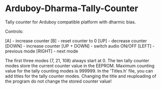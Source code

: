 # Arduboy-Dharma-Tally-Counter
Tally counter for Arduboy compatible platform with dharmic bias.


Controls:

[A] - increase counter
[B] - reset counter to 0
[UP] - decrease counter
[DOWN] - increase counter
[UP + DOWN] - switch audio ON/OFF
[LEFT] - previous mode
[RIGHT] - next mode

The first three modes (7, 21, 108) always start at 0.
The ten tally counter modes store the current counter value in the EEPROM.
Maximum counting value for the tally counting modes is 999999.
In the 'Titles.h' file, you can add titles for the tally counter modes. Changing the title and reuploading of the program do not change the stored counter value!

